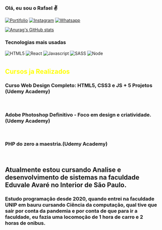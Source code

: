 ### Olá, eu sou o Rafael ✌️
[![Portifolio](https://img.shields.io/badge/website-000000?style=for-the-badge&logo=About.me&logoColor=white)](https://rafaelpavanelli.github.io/Portifolio/)
[![Instagram](https://img.shields.io/badge/Instagram-E4405F?style=for-the-badge&logo=instagram&logoColor=white)](https://www.instagram.com/rafael_pavanell1/)
[![Whatsapp](https://img.shields.io/badge/WhatsApp-25D366?style=for-the-badge&logo=whatsapp&logoColor=white)](https://api.whatsapp.com/send?phone=5511957833962)

[![Anurag's GitHub stats](https://github-readme-stats.vercel.app/api?username=Rafaelpavanelli&theme=onedark)](https://https://github.com/Rafaelpavanelli/)

### Tecnologias mais usadas
<div styles={{}}>
<img align='center' alt="HTML5" src='https://img.shields.io/badge/HTML-239120?style=for-the-badge&logo=html5&logoColor=white'>
<img align='center' alt="React" src='https://img.shields.io/badge/React-20232A?style=for-the-badge&logo=react&logoColor=61DAFB'>
<img align='center' alt="Javascript" src='https://img.shields.io/badge/JavaScript-F7DF1E?style=for-the-badge&logo=javascript&logoColor=black'>
<img align='center' alt="SASS" src='https://img.shields.io/badge/Sass-CC6699?style=for-the-badge&logo=sass&logoColor=white'>
<img align='center' alt="Node" src='https://img.shields.io/badge/Node.js-43853D?style=for-the-badge&logo=node.js&logoColor=white'>
</div>

#
<div>
<h2 style="color: yellow">Cursos ja Realizados</h2>
<h3 style=""> Curso Web Design Completo: HTML5, CSS3 e JS + 5 Projetos (Udemy Academy)
</h3>
<br/>
<h3>
Adobe Photoshop Definitivo - Foco em design e criatividade.(Udemy Academy)
</h3>
<br/>
<h3>
PHP do zero a maestria.(Udemy Academy)
</h3>
<br/>
</div>


## Atualmente estou cursando Analise e desenvolvimento de sistemas na faculdade Eduvale Avaré no Interior de São Paulo.

### Estudo programação desde 2020, quando entrei na faculdade UNIP em bauru cursando Ciência da computação, qual tive que sair por conta da pandemia e por conta de que para ir a faculdade, eu fazia uma locomoção de 1 hora de carro e 2 horas de onibus.
